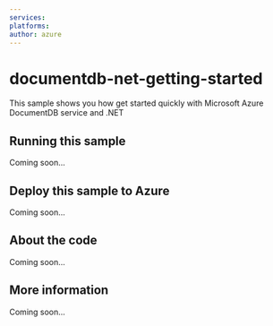```yaml
---
services:
platforms:
author: azure
---
```


# documentdb-net-getting-started
This sample shows you how get started quickly with Microsoft Azure DocumentDB service and .NET
## Running this sample
Coming soon...
## Deploy this sample to Azure
Coming soon...
## About the code
Coming soon...
## More information
Coming soon...